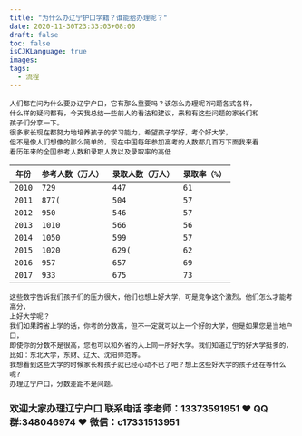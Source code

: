 ```yaml
---
title: "为什么办辽宁护口学籍？谁能给办理呢？"
date: 2020-11-30T23:33:03+08:00
draft: false
toc: false
isCJKLanguage: true
images:
tags: 
  - 流程
---
```




```
人们都在问为什么要办辽宁户口，它有那么重要吗？该怎么办理呢?问题各式各样，
什么样的疑问都有，今天我总结一些前人的看法和建议，来和有这些问题的家长们和
孩子们分享一下。
很多家长现在都努力地培养孩子的学习能力，希望孩子学好，考个好大学，
但不是像人们想像的那么简单的，现在中国每年参加高考的人数都几百万下面我来看
看历年来的全国参考人数和录取人数以及录取率的高低
```

 

| `年份` | `参考人数（万人）` | `录取人数（万人）` | `录取率（%）` |
| ------ | ------------------ | ------------------ | ------------- |
| `2010` | `729`              | `447`              | `61`          |
| `2011` | `877(`             | `504`              | `57`          |
| `2012` | `950`              | `546`              | `57`          |
| `2013` | `1010`             | `566`              | `56`          |
| `2014` | `1050`             | `599`              | `57`          |
| `2015` | `1020`             | `629(`             | `62`          |
| `2016` | `957`              | `657`              | `69`          |
| `2017` | `933`              | `675`              | `73`          |

```
这些数字告诉我们孩子们的压力很大，他们也想上好大学，可是竞争这个激烈，他们怎么才能考高分，
上好大学呢？
我们如果跨省上学的话，你考的分数高，但不一定就可以上一个好的大学，但是如果您是当地户口，
即使你的分数不是很高，您也可以和外省的人上同一所好大学。我们知道辽宁的好大学挺多的，
比如：东北大学，东财、辽大、沈阳师范等。
我想看到这些大学的时候家长和孩子就已经心动不已了吧？想上这些好大学的孩子还在等什么呢?
办理辽宁户口，分数差距不是问题。
```

### 欢迎大家办理辽宁户口 联系电话 李老师：13373591951 ❤️ QQ群:348046974 ❤️ 微信：c17331513951 


